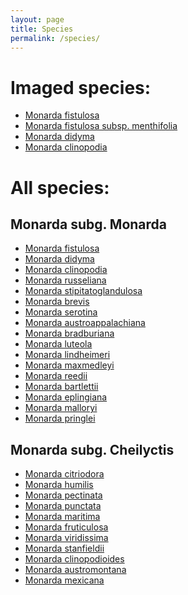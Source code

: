 ```yaml
---
layout: page
title: Species
permalink: /species/
---
```


# Imaged species:

<ul>
  <li><a href="{{ '/species/monarda_fistulosa/monarda_fistulosa' | relative_url }}">Monarda fistulosa</a></li>
  <li><a href="{{ '/species/monarda_fistulosa_menthifolia/monarda_fistulosa_menthifolia' | relative_url }}">Monarda fistulosa subsp. menthifolia</a></li>
  <li><a href="{{ '/species/monarda_didyma/monarda_didyma' | relative_url }}">Monarda didyma</a></li>
  <li><a href="{{ '/species/monarda_clinopodia/monarda_clinopodia' | relative_url }}">Monarda clinopodia</a></li>
</ul>

# All species:

## Monarda subg. Monarda

<ul>
  <li><a href="{{ '/species/monarda_fistulosa/monarda_fistulosa' | relative_url }}">Monarda fistulosa</a></li>
  <li><a href="{{ '/species/monarda_didyma/monarda_didyma' | relative_url }}">Monarda didyma</a></li>
  <li><a href="{{ '/species/monarda_clinopodia/monarda_clinopodia' | relative_url }}">Monarda clinopodia</a></li>
  <li><a href="{{ '/species/monarda_russeliana/monarda_russeliana' | relative_url }}">Monarda russeliana</a></li>
  <li><a href="{{ '/species/monarda_stipitatoglandulosa/monarda_stipitatoglandulosa' | relative_url }}">Monarda stipitatoglandulosa</a></li>
  <li><a href="{{ '/species/monarda_brevis/monarda_brevis' | relative_url }}">Monarda brevis</a></li>
  <li><a href="{{ '/species/monarda_serotina/monarda_serotina' | relative_url }}">Monarda serotina</a></li>
  <li><a href="{{ '/species/monarda_austroappalachiana/monarda_austroappalachiana' | relative_url }}">Monarda austroappalachiana</a></li>
  <li><a href="{{ '/species/monarda_bradburiana/monarda_bradburiana' | relative_url }}">Monarda bradburiana</a></li>
  <li><a href="{{ '/species/monarda_luteola/monarda_luteola' | relative_url }}">Monarda luteola</a></li>
  <li><a href="{{ '/species/monarda_lindheimeri/monarda_lindheimeri' | relative_url }}">Monarda lindheimeri</a></li>
  <li><a href="{{ '/species/monarda_maxmedleyi/monarda_maxmedleyi' | relative_url }}">Monarda maxmedleyi</a></li>
  <li><a href="{{ '/species/monarda_reedii/monarda_reedii' | relative_url }}">Monarda reedii</a></li>
  <li><a href="{{ '/species/monarda_bartlettii/monarda_bartlettii' | relative_url }}">Monarda bartlettii</a></li>
  <li><a href="{{ '/species/monarda_eplingiana/monarda_eplingiana' | relative_url }}">Monarda eplingiana</a></li>
  <li><a href="{{ '/species/monarda_malloryi/monarda_malloryi' | relative_url }}">Monarda malloryi</a></li>
  <li><a href="{{ '/species/monarda_pringlei/monarda_pringlei' | relative_url }}">Monarda pringlei</a></li>
</ul>

## Monarda subg. Cheilyctis

<ul>
  <li><a href="{{ '/species/monarda_citriodora/monarda_citriodora' | relative_url }}">Monarda citriodora</a></li>
  <li><a href="{{ '/species/monarda_humilis/monarda_humilis' | relative_url }}">Monarda humilis</a></li>
  <li><a href="{{ '/species/monarda_pectinata/monarda_pectinata' | relative_url }}">Monarda pectinata</a></li>
  <li><a href="{{ '/species/monarda_punctata/monarda_punctata' | relative_url }}">Monarda punctata</a></li>
  <li><a href="{{ '/species/monarda_maritima/monarda_maritima' | relative_url }}">Monarda maritima</a></li>
  <li><a href="{{ '/species/monarda_fruticulosa/monarda_fruticulosa' | relative_url }}">Monarda fruticulosa</a></li>
  <li><a href="{{ '/species/monarda_viridissima/monarda_viridissima' | relative_url }}">Monarda viridissima</a></li>
  <li><a href="{{ '/species/monarda_stanfieldii/monarda_stanfieldii' | relative_url }}">Monarda stanfieldii</a></li>
  <li><a href="{{ '/species/monarda_clinopodioides/monarda_clinopodioides' | relative_url }}">Monarda clinopodioides</a></li>
  <li><a href="{{ '/species/monarda_austromontana/monarda_austromontana' | relative_url }}">Monarda austromontana</a></li>
  <li><a href="{{ '/species/monarda_mexicana/monarda_mexicana' | relative_url }}">Monarda mexicana</a></li>
</ul>